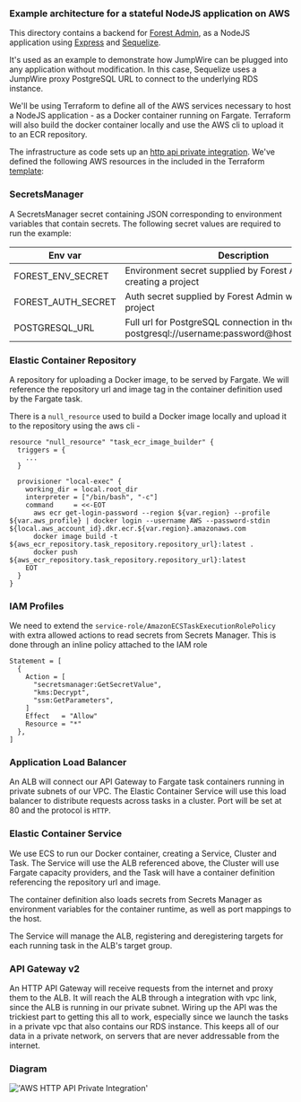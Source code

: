 ### Example architecture for a stateful NodeJS application on AWS

This directory contains a backend for [Forest Admin](https://www.forestadmin.com/), as a NodeJS application using [Express](https://www.npmjs.com/package/express) and [Sequelize](https://www.npmjs.com/package/sequelize).

It's used as an example to demonstrate how JumpWire can be plugged into any application without modification. In this case, Sequelize uses a JumpWire proxy PostgreSQL URL to connect to the underlying RDS instance.

We'll be using Terraform to define all of the AWS services necessary to host a NodeJS application - as a Docker container running on Fargate. Terraform will also build the docker container locally and use the AWS cli to upload it to an ECR repository.

The infrastructure as code sets up an [http api private integration](https://docs.aws.amazon.com/apigateway/latest/developerguide/http-api-private-integration.html). We've defined the following AWS resources in the included in the Terraform [template](infrastructure/main.tf):

### **SecretsManager**

A SecretsManager secret containing JSON corresponding to environment variables that contain secrets. The following secret values are required to run the example:

| Env var     | Description |
| ----------- | ----------- |
| FOREST_ENV_SECRET | Environment secret supplied by Forest Admin when creating a project |
| FOREST_AUTH_SECRET | Auth secret supplied by Forest Admin when creating a project |
| POSTGRESQL_URL | Full url for PostgreSQL connection in the format of: postgresql://username:password@host:5432/storefront |

### **Elastic Container Repository**

A repository for uploading a Docker image, to be served by Fargate. We will reference the repository url and image tag in the container definition used by the Fargate task.

There is a `null_resource` used to build a Docker image locally and upload it to the repository using the aws cli -

```
resource "null_resource" "task_ecr_image_builder" {
  triggers = {
    ...
  }

  provisioner "local-exec" {
    working_dir = local.root_dir
    interpreter = ["/bin/bash", "-c"]
    command     = <<-EOT
      aws ecr get-login-password --region ${var.region} --profile ${var.aws_profile} | docker login --username AWS --password-stdin ${local.aws_account_id}.dkr.ecr.${var.region}.amazonaws.com
      docker image build -t ${aws_ecr_repository.task_repository.repository_url}:latest .
      docker push ${aws_ecr_repository.task_repository.repository_url}:latest
    EOT
  }
}
```

### **IAM Profiles**
We need to extend the `service-role/AmazonECSTaskExecutionRolePolicy` with extra allowed actions to read secrets from Secrets Manager. This is done through an inline policy attached to the IAM role

```
Statement = [
  {
    Action = [
      "secretsmanager:GetSecretValue",
      "kms:Decrypt",
      "ssm:GetParameters",
    ]
    Effect   = "Allow"
    Resource = "*"
  },
]
```

### **Application Load Balancer**
An ALB will connect our API Gateway to Fargate task containers running in private subnets of our VPC. The Elastic Container Service will use this load balancer to distribute requests across tasks in a cluster. Port will be set at 80 and the protocol is `HTTP`.

### **Elastic Container Service**
We use ECS to run our Docker container, creating a Service, Cluster and Task. The Service will use the ALB referenced above, the Cluster will use Fargate capacity providers, and the Task will have a container definition referencing the repository url and image.

The container definition also loads secrets from Secrets Manager as environment variables for the container runtime, as well as port mappings to the host.

The Service will manage the ALB, registering and deregistering targets for each running task in the ALB's target group.

### **API Gateway v2**
An HTTP API Gateway will receive requests from the internet and proxy them to the ALB. It will reach the ALB through a integration with vpc link, since the ALB is running in our private subnet. Wiring up the API was the trickiest part to getting this all to work, especially since we launch the tasks in a private vpc that also contains our RDS instance. This keeps all of our data in a private network, on servers that are never addressable from the internet.

### Diagram

!['AWS HTTP API Private Integration'](https://docs.aws.amazon.com/images/apigateway/latest/developerguide/images/private-integration.png)


